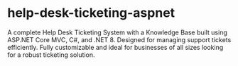 # help-desk-ticketing-aspnet
A complete Help Desk Ticketing System with a Knowledge Base built using ASP.NET Core MVC, C#, and .NET 8. Designed for managing support tickets efficiently. Fully customizable and ideal for businesses of all sizes looking for a robust ticketing solution.
